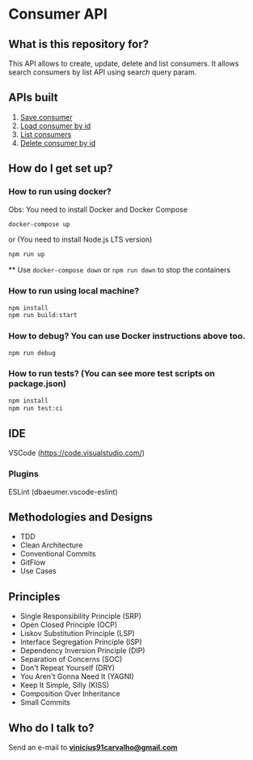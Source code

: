 # Consumer API

## What is this repository for? ###

This API allows to create, update, delete and list consumers. It allows search consumers by list API using search query param.

## APIs built

1. [Save consumer](./requirements/save-consumer.md)
2. [Load consumer by id](./requirements/load-consumer-by-id.md)
3. [List consumers](./requirements/list-consumers.md)
4. [Delete consumer by id](./requirements/delete-consumer-by-id.md)

## How do I get set up? ###

### How to run using docker?

Obs: You need to install Docker and Docker Compose

```bash
docker-compose up
```

or (You need to install Node.js LTS version)

```bash
npm run up
```
** Use `docker-compose down` or `npm run down` to stop the containers

### How to run using local machine?

```bash
npm install
npm run build:start
```

### How to debug? You can use Docker instructions above too.

```bash
npm run debug
```

### How to run tests? (You can see more test scripts on package.json)

```bash
npm install
npm run test:ci
```

## IDE

VSCode (https://code.visualstudio.com/)

### Plugins

ESLint (dbaeumer.vscode-eslint)

## Methodologies and Designs

* TDD
* Clean Architecture
* Conventional Commits
* GitFlow
* Use Cases

## Principles

* Single Responsibility Principle (SRP)
* Open Closed Principle (OCP)
* Liskov Substitution Principle (LSP)
* Interface Segregation Principle (ISP)
* Dependency Inversion Principle (DIP)
* Separation of Concerns (SOC)
* Don't Repeat Yourself (DRY)
* You Aren't Gonna Need It (YAGNI)
* Keep It Simple, Silly (KISS)
* Composition Over Inheritance
* Small Commits

## Who do I talk to? ###

Send an e-mail to **vinicius91carvalho@gmail.com**
